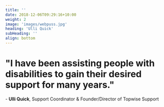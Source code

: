 ```yaml
---
title: ''
date: 2018-12-06T09:29:16+10:00
weight: 2
image: 'images/webpuss.jpg'
heading: 'Ulli Quick'
subHeading: ''
align: bottom
---
```


# "I have been assisting people with disabilities to gain their desired support for many years."

\- **Ulli Quick**, Support Coordinator & Founder/Director of Topwise Support